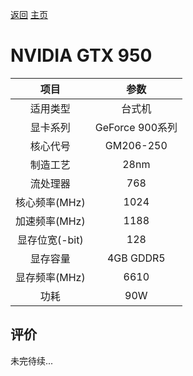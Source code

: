 [返回](../../)  [主页](../../../../)
# NVIDIA GTX 950

| 项目 | 参数 |
| :------: | :------: |
|适用类型 | 台式机|
|显卡系列| GeForce 900系列|
|核心代号| GM206-250 |
|制造工艺| 28nm |
|流处理器| 768 |
|核心频率(MHz)| 1024 |
|加速频率(MHz)|1188 |
|显存位宽(-bit)| 128 |
|显存容量| 4GB GDDR5 |
|显存频率(MHz)| 6610 |
|功耗|90W |

## 评价

 未完待续...